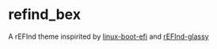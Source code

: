 # refind_bex
A rEFInd theme inspirited by [linux-boot-efi](https://github.com/Valeria-Fadeeva/linux-boot-efi) and [rEFInd-glassy](https://github.com/Pr0cella/rEFInd-glassy)



